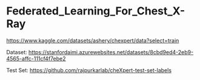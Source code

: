 # Federated_Learning_For_Chest_X-Ray

https://www.kaggle.com/datasets/ashery/chexpert/data?select=train


Dataset:
https://stanfordaimi.azurewebsites.net/datasets/8cbd9ed4-2eb9-4565-affc-111cf4f7ebe2


Test Set:
https://github.com/rajpurkarlab/cheXpert-test-set-labels

